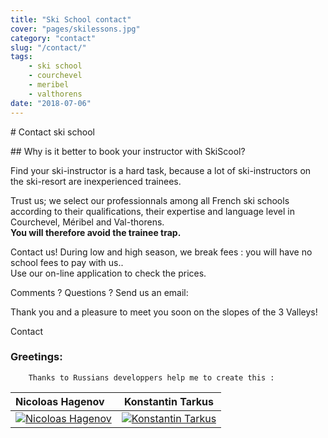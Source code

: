 ```yaml
---
title: "Ski School contact"
cover: "pages/skilessons.jpg"
category: "contact"
slug: "/contact/"
tags:
    - ski school
    - courchevel
    - meribel
    - valthorens
date: "2018-07-06"
---
```


# Contact ski school

## Why is it better to book your instructor with SkiScool?


Find your ski-instructor is a hard task, because a lot of ski-instructors on the ski-resort are inexperienced trainees.

Trust us; we select our professionnals among all French ski schools according to their qualifications, their expertise and language level in Courchevel, Méribel and Val-thorens.   
**You will therefore avoid the trainee trap.**

Contact us! During low and high season, we break fees : you will have no school fees to pay with us..  
Use our on-line application to check the prices.  

Comments ? Questions ? Send us an email:

Thank you and a pleasure to meet you soon on the slopes of the 3 Valleys!   

<div class="center"><email href="simon_skiscoolO0Ocom">Contact</email></div>

### Greetings:
            
        Thanks to Russians developpers help me to create this :

| Nicoloas Hagenov | Konstantin Tarkus |
| :-- | :-: |
| [![Nicoloas Hagenov](http://graph.facebook.com/100010587453193/picture?type=large)](https://www.facebook.com/profile.php?id=100010587453193&fref=ts) | [![Konstantin Tarkus](https://pbs.twimg.com/profile_images/916383839609675777/N2nNNxx3_400x400.jpg)](https://twitter.com/koistya?lang=fr) |



 
 